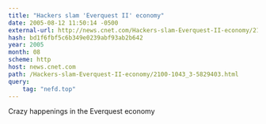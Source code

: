 ```yaml
---
title: "Hackers slam 'Everquest II' economy"
date: 2005-08-12 11:50:14 -0500
external-url: http://news.cnet.com/Hackers-slam-Everquest-II-economy/2100-1043_3-5829403.html?tag=nefd.top
hash: bd1f6fbf5c6b349e0239abf93ab2b642
year: 2005
month: 08
scheme: http
host: news.cnet.com
path: /Hackers-slam-Everquest-II-economy/2100-1043_3-5829403.html
query:
    tag: "nefd.top"
---
```


Crazy happenings in the Everquest economy
